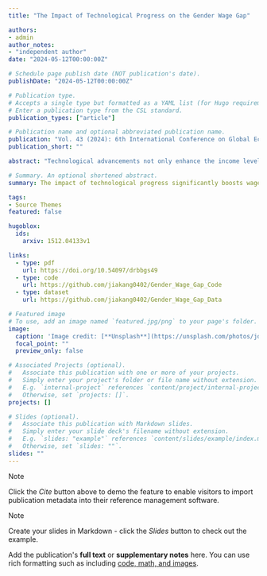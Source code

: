 ```yaml
---
title: "The Impact of Technological Progress on the Gender Wage Gap"

authors:
- admin
author_notes:
- "independent author"
date: "2024-05-12T00:00:00Z"

# Schedule page publish date (NOT publication's date).
publishDate: "2024-05-12T00:00:00Z"

# Publication type.
# Accepts a single type but formatted as a YAML list (for Hugo requirements).
# Enter a publication type from the CSL standard.
publication_types: ["article"]

# Publication name and optional abbreviated publication name.
publication: "Vol. 43 (2024): 6th International Conference on Global Economy, Finance and Humanities Research (GEFHR 2024)"
publication_short: ""

abstract: "Technological advancements not only enhance the income levels of workers but also modify the gender wage disparity. Utilizing the task-based model and the brain-muscle dual-factor model, this analysis investigates the implications of technological advancements on the gender gap, employing micro-econometric methods to examine variables associated with wage and income performance differentials attributable to gender. Through the efficient allocation of resources, technological progress has reduced the relative cost of manual labor while elevating the worth of cognitive labor, thereby transforming the traditional labor market that has been predominantly manual labor-oriented. In this context, women, leveraging their strengths in communication, coordination, and focus, demonstrate a greater adaptability to the demands of cognitive work, resulting in enhanced competitiveness within the labor market. By aligning the regional level of technological advancement with the mixed micro-individual cross-sectional data from the CFPS database for the years 2018 and 2020, the findings reveal several key insights: a notable wage disparity persists between male and female workers throughout the sample period; the impact of technological progress significantly boosts wage growth among laborers, particularly benefiting female workers, which suggests a reduction in the gender wage gap; female laborers in rural areas experience more pronounced positive incentives regarding wage income compared to their urban counterparts; and, in geographical comparisons, women in the central region receive more substantial positive incentives in wage income relative to those in the eastern and western regions. Consequently, it is imperative for each region to expedite technological advancement, refine the employment structure for women, and foster technological progress to mitigate the gender wage gap."

# Summary. An optional shortened abstract.
summary: The impact of technological progress significantly boosts wage growth among laborers, particularly benefiting female workers, which suggests a reduction in the gender wage gap.

tags:
- Source Themes
featured: false

hugoblox:
  ids:
    arxiv: 1512.04133v1

links:
  - type: pdf
    url: https://doi.org/10.54097/drbbgs49
  - type: code
    url: https://github.com/jiakang0402/Gender_Wage_Gap_Code
  - type: dataset
    url: https://github.com/jiakang0402/Gender_Wage_Gap_Data

# Featured image
# To use, add an image named `featured.jpg/png` to your page's folder. 
image:
  caption: 'Image credit: [**Unsplash**](https://unsplash.com/photos/jdD8gXaTZsc)'
  focal_point: ""
  preview_only: false

# Associated Projects (optional).
#   Associate this publication with one or more of your projects.
#   Simply enter your project's folder or file name without extension.
#   E.g. `internal-project` references `content/project/internal-project/index.md`.
#   Otherwise, set `projects: []`.
projects: []

# Slides (optional).
#   Associate this publication with Markdown slides.
#   Simply enter your slide deck's filename without extension.
#   E.g. `slides: "example"` references `content/slides/example/index.md`.
#   Otherwise, set `slides: ""`.
slides: ""
---
```


> [!NOTE]
> Click the *Cite* button above to demo the feature to enable visitors to import publication metadata into their reference management software.

> [!NOTE]
> Create your slides in Markdown - click the *Slides* button to check out the example.

Add the publication's **full text** or **supplementary notes** here. You can use rich formatting such as including [code, math, and images](https://docs.hugoblox.com/content/writing-markdown-latex/).
